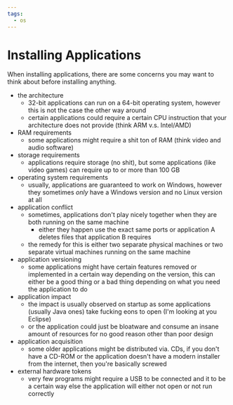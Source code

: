 ```yaml
---
tags:
  - os
---
```

# Installing Applications

When installing applications, there are some concerns you may want to think about before installing anything.

- the architecture
	- 32-bit applications can run on a 64-bit operating system, however this is not the case the other way around
	- certain applications could require a certain CPU instruction that your architecture does not provide (think ARM v.s. Intel/AMD)
- RAM requirements
	- some applications might require a shit ton of RAM (think video and audio software)
- storage requirements
	- applications require storage (no shit), but some applications (like video games) can require up to or more than 100 GB
- operating system requirements
	- usually, applications are guaranteed to work on Windows, however they sometimes *only* have a Windows version and no Linux version at all
- application conflict
	- sometimes, applications don't play nicely together when they are both running on the same machine
		- either they happen use the exact same ports or application A deletes files that application B requires
	- the remedy for this is either two separate physical machines or two separate virtual machines running on the same machine
- application versioning
	- some applications might have certain features removed or implemented in a certain way depending on the version, this can either be a good thing or a bad thing depending on what you need the application to do
- application impact
	- the impact is usually observed on startup as some applications (usually Java ones) take fucking eons to open (I'm looking at you Eclipse)
	- or the application could just be bloatware and consume an insane amount of resources for no good reason other than poor design
- application acquisition
	- some older applications might be distributed via. CDs, if you don't have a CD-ROM or the application doesn't have a modern installer from the internet, then you're basically screwed
- external hardware tokens
	- very few programs might require a USB to be connected and it to be a certain way else the application will either not open or not run correctly
